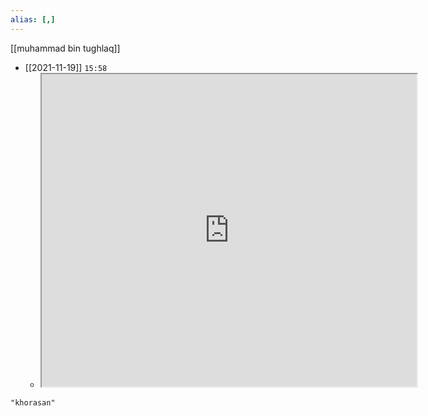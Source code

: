 ```yaml
---
alias: [,]
---
```

[[muhammad bin tughlaq]]

- [[2021-11-19]] `15:58`
	- <iframe src="https://www.wikiwand.com/en/Greater_Khorasan" width="600" height="500" ></iframe>
```query
"khorasan"
```